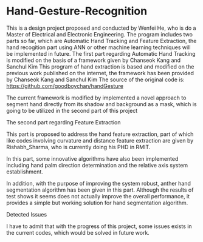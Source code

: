 # Hand-Gesture-Recognition
This is a design project proposed and conducted by Wenfei He, who is do a Master of Electrical and Electronic Engineering.
The program includes two parts so far, which are Automatic Hand Tracking and Feature Extraction, the hand recogition part using ANN or other machine learning techniques will be implemented in future. 
The first part regarding Automatic Hand Tracking is modified on the basis of a framework given by Chanseok Kang and Sanchul Kim
This program of hand extraction is based and modified on the previous work published on the internet, the framework has been provided by Chanseok Kang and Sanchul Kim
The source of the original code is: https://github.com/goodboychan/handGesture

The current framework is modified by implemented a novel approach to segment hand directly from its shadow and background as a mask, which is going to be utilized in the second part of this project

The second part regarding Feature Extraction 

This part is proposed to address the hand feature extraction, part of which like codes involving curvature and distance feature extraction are given by Rishabh_Sharma, who is currently doing his PHD in RMIT.

In this part, some innovative algorithms have also been implemented including hand palm direction determination and the relative axis system establishment. 

In addition, with the purpose of improving the system robust, anther hand segmentation algorithm has been given in this part. Although the results of test shows it seems does not actually improve the overall performance, it provides a simple but working solution for hand segmentation algorithm.

Detected Issues

I have to admit that with the progress of this project, some issues exists in the current codes, which would be solved in future work.

